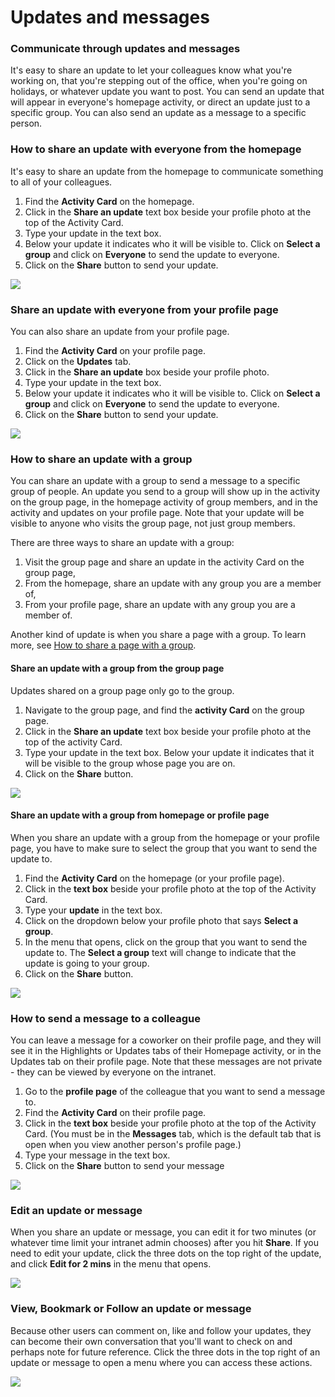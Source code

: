 # Updates and messages



### Communicate through updates and messages

It's easy to share an update to let your colleagues know what you're working on, that you're stepping out of the office, when you're going on holidays, or whatever update you want to post. You can send an update that will appear in everyone's homepage activity, or direct an update just to a specific group. You can also send an update as a message to a specific person.

### How to share an update with everyone from the homepage

It's easy to share an update from the homepage to communicate something to all of your colleagues.

1. Find the **Activity Card** on the homepage.
2. Click in the **Share an update** text box beside your profile photo at the top of the Activity Card.
3. Type your update in the text box.
4. Below your update it indicates who it will be visible to. Click on **Select a group** and click on **Everyone** to send the update to everyone.
5. Click on the **Share** button to send your update. 

![](../../.gitbook/assets/1%20%2824%29.jpg)



### Share an update with everyone from your profile page

You can also share an update from your profile page.

1. Find the **Activity Card** on your profile page.
2. Click on the **Updates** tab.
3. Click in the **Share an update** box beside your profile photo.
4. Type your update in the text box.
5. Below your update it indicates who it will be visible to. Click on **Select a group** and click on **Everyone** to send the update to everyone.
6. Click on the **Share** button to send your update. 

![](../../.gitbook/assets/2%20%2811%29.jpg)



### How to share an update with a group

You can share an update with a group to send a message to a specific group of people. An update you send to a group will show up in the activity on the group page, in the homepage activity of group members, and in the activity and updates on your profile page. Note that your update will be visible to anyone who visits the group page, not just group members.  
  
There are three ways to share an update with a group:

1. Visit the group page and share an update in the activity Card on the group page,
2. From the homepage, share an update with any group you are a member of,
3. From your profile page, share an update with any group you are a member of.

Another kind of update is when you share a page with a group. To learn more, see [How to share a page with a group](../edit-page-contents/share-pages-to-a-group.md).

#### Share an update with a group from the group page

Updates shared on a group page only go to the group.

1. Navigate to the group page, and find the **activity Card** on the group page.
2. Click in the **Share an update** text box beside your profile photo at the top of the activity Card.
3. Type your update in the text box. Below your update it indicates that it will be visible to the group whose page you are on.
4. Click on the **Share** button.

![](../../.gitbook/assets/3%20%282%29.jpg)



#### Share an update with a group from homepage or profile page

When you share an update with a group from the homepage or your profile page, you have to make sure to select the group that you want to send the update to.

1. Find the **Activity Card** on the homepage \(or your profile page\).
2. Click in the **text box** beside your profile photo at the top of the Activity Card.
3. Type your **update** in the text box.
4. Click on the dropdown below your profile photo that says **Select a group**.
5. In the menu that opens, click on the group that you want to send the update to. The **Select a group** text will change to indicate that the update is going to your group.
6. Click on the **Share** button.

![](../../.gitbook/assets/4.jpg)



### How to send a message to a colleague

You can leave a message for a coworker on their profile page, and they will see it in the Highlights or Updates tabs of their Homepage activity, or in the Updates tab on their profile page. Note that these messages are not private - they can be viewed by everyone on the intranet.

1. Go to the **profile page** of the colleague that you want to send a message to.
2. Find the **Activity Card** on their profile page.
3. Click in the **text box** beside your profile photo at the top of the Activity Card. \(You must be in the **Messages** tab, which is the default tab that is open when you view another person's profile page.\)
4. Type your message in the text box.
5. Click on the **Share** button to send your message

![](../../.gitbook/assets/5%20%284%29.jpg)

### Edit an update or message

When you share an update or message, you can edit it for two minutes \(or whatever time limit your intranet admin chooses\) after you hit **Share**. If you need to edit your update, click the three dots on the top right of the update, and click **Edit for 2 mins** in the menu that opens.

![](../../.gitbook/assets/6%20%283%29.jpg)

### View, Bookmark or Follow an update or message

Because other users can comment on, like and follow your updates, they can become their own conversation that you'll want to check on and perhaps note for future reference. Click the three dots in the top right of an update or message to open a menu where you can access these actions.

![](../../.gitbook/assets/7%20%282%29.jpg)

